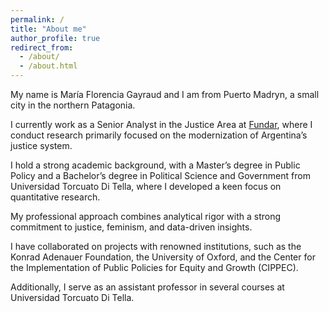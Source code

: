 ```yaml
---
permalink: /
title: "About me"
author_profile: true
redirect_from: 
  - /about/
  - /about.html
---
```


My name is María Florencia Gayraud and I am from Puerto Madryn, a small city in the northern Patagonia. 

I currently work as a Senior Analyst in the Justice Area at [Fundar](fund.ar), where I conduct research primarily focused on the modernization of Argentina’s justice system. 

I hold a strong academic background, with a Master’s degree in Public Policy and a Bachelor’s degree in Political Science and Government from Universidad Torcuato Di Tella, where I developed a keen focus on quantitative research. 

My professional approach combines analytical rigor with a strong commitment to justice, feminism, and data-driven insights.

I have collaborated on projects with renowned institutions, such as the Konrad Adenauer Foundation, the University of Oxford, and the Center for the Implementation of Public Policies for Equity and Growth (CIPPEC). 

Additionally, I serve as an assistant professor in several courses at Universidad Torcuato Di Tella. 